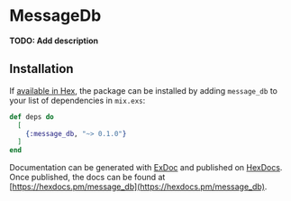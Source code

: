 # MessageDb

**TODO: Add description**

## Installation

If [available in Hex](https://hex.pm/docs/publish), the package can be installed
by adding `message_db` to your list of dependencies in `mix.exs`:

```elixir
def deps do
  [
    {:message_db, "~> 0.1.0"}
  ]
end
```

Documentation can be generated with [ExDoc](https://github.com/elixir-lang/ex_doc)
and published on [HexDocs](https://hexdocs.pm). Once published, the docs can
be found at [https://hexdocs.pm/message_db](https://hexdocs.pm/message_db).

